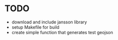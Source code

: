 # TODO

- download and include jansson library
- setup Makefile for build
- create simple function that generates test geojson